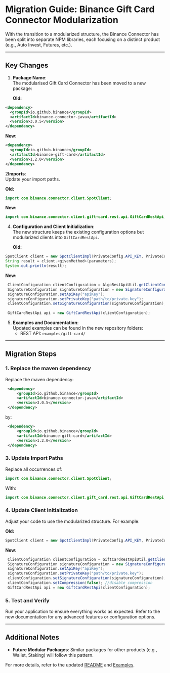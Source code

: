 # Migration Guide: Binance Gift Card Connector Modularization

With the transition to a modularized structure, the Binance Connector has been split into separate NPM libraries, each focusing on a distinct product (e.g., Auto Invest, Futures, etc.). 

---

## Key Changes

1. **Package Name**:  
   The modularised Gift Card Connector has been moved to a new package:

   **Old:**
```xml
<dependency>
  <groupId>io.github.binance</groupId>
  <artifactId>binance-connector-java</artifactId>
  <version>3.0.5</version>
</dependency>
```
   **New:**
```xml
<dependency>
  <groupId>io.github.binance</groupId>
  <artifactId>binance-gift-card</artifactId>
  <version>1.2.0</version>
</dependency>
```

2**Imports**:  
   Update your import paths.

   **Old:**

```java
import com.binance.connector.client.SpotClient;
```

   **New:**

```java
import com.binance.connector.client.gift-card.rest.api.GiftCardRestApi;
```

4. **Configuration and Client Initialization**:  
   The new structure keeps the existing configuration options but modularized clients into `GiftCardRestApi`.

   **Old:**

```java
SpotClient client = new SpotClientImpl(PrivateConfig.API_KEY, PrivateConfig.SECRET_KEY);
String result = client.<givenMethod>(parameters);
System.out.println(result);
```


   **New:**

```java
 ClientConfiguration clientConfiguration = AlgoRestApiUtil.getClientConfiguration();
 SignatureConfiguration signatureConfiguration = new SignatureConfiguration();
 signatureConfiguration.setApiKey("apiKey");
 signatureConfiguration.setPrivateKey("path/to/private.key");
 clientConfiguration.setSignatureConfiguration(signatureConfiguration);
 
 GiftCardRestApi api = new GiftCardRestApi(clientConfiguration);
```

5. **Examples and Documentation**:  
   Updated examples can be found in the new repository folders:
    - REST API: `examples/gift-card/`

---

## Migration Steps

### 1. Replace the maven dependency

Replace the maven dependency:

```xml
 <dependency>
     <groupId>io.github.binance</groupId>
     <artifactId>binance-connector-java</artifactId>
     <version>3.0.5</version>
 </dependency>
```

by:

```xml
 <dependency>
     <groupId>io.github.binance</groupId>
     <artifactId>binance-gift-card</artifactId>
     <version>1.2.0</version>
 </dependency>
```

### 3. Update Import Paths

Replace all occurrences of:

```java
import com.binance.connector.client.SpotClient;
```

With:

```java
import com.binance.connector.client.gift_card.rest.api.GiftCardRestApi;
```

### 4. Update Client Initialization

Adjust your code to use the modularized structure. For example:

**Old:**

```java
SpotClient client = new SpotClientImpl(PrivateConfig.API_KEY, PrivateConfig.SECRET_KEY);
```

**New:**

```java
 ClientConfiguration clientConfiguration = GiftCardRestApiUtil.getClientConfiguration();
 SignatureConfiguration signatureConfiguration = new SignatureConfiguration();
 signatureConfiguration.setApiKey("apiKey");
 signatureConfiguration.setPrivateKey("path/to/private.key");
 clientConfiguration.setSignatureConfiguration(signatureConfiguration);
 clientConfiguration.setCompression(false); //disable compression
 GiftCardRestApi api = new GiftCardRestApi(clientConfiguration);
```

### 5. Test and Verify

Run your application to ensure everything works as expected. Refer to the new documentation for any advanced features or configuration options.

---

## Additional Notes

- **Future Modular Packages**: Similar packages for other products (e.g., Wallet, Staking) will follow this pattern.

For more details, refer to the updated [README](../../README.md) and [Examples](../../../../examples/).